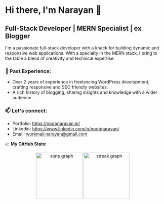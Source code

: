 # Hi there, I'm Narayan 👋

## Full-Stack Developer | MERN Specialist | ex Blogger

I'm a passionate full-stack developer with a knack for building dynamic and responsive web applications. With a specialty in the MERN stack, I bring to the table a blend of creativity and technical expertise.

### 💼 Past Experience:
- Over 2 years of experience in freelancing WordPress development, crafting responsive and SEO friendly websites.
- A rich history of blogging, sharing insights and knowledge with a wider audience.

### 📫 Let's connect:
- Portfolio: https://noobnarayan.in/
- Linkedin: https://www.linkedin.com/in/noobnarayan/
- Email: workmail.narayan@gmail.com

📈 **My GitHub Stats:**
<div align="center">
  <img src="https://github-readme-stats.vercel.app/api?username=noobnarayan&hide_title=false&hide_rank=false&show_icons=true&include_all_commits=true&count_private=true&disable_animations=false&theme=default&locale=en&hide_border=true&order=1" height="150" alt="stats graph"  />
  <img src="https://streak-stats.demolab.com?user=noobnarayan&locale=en&mode=daily&theme=default&hide_border=true&border_radius=5&order=3" height="150" alt="streak graph"  />
</div>
